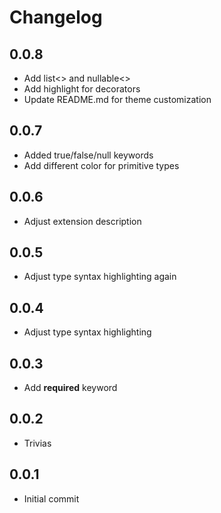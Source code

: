 # Changelog

## 0.0.8

- Add list<> and nullable<>
- Add highlight for decorators
- Update README.md for theme customization

## 0.0.7

- Added true/false/null keywords
- Add different color for primitive types

## 0.0.6

- Adjust extension description

## 0.0.5

- Adjust type syntax highlighting again

## 0.0.4

- Adjust type syntax highlighting

## 0.0.3

- Add **required** keyword

## 0.0.2

- Trivias

## 0.0.1

- Initial commit